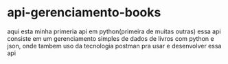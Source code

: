 # api-gerenciamento-books
aqui esta minha primeria api em python(primeira de muitas outras) essa api consiste em um gerenciamento simples de dados de livros com python e json, onde tambem uso da tecnologia postman pra usar e desenvolver essa api
